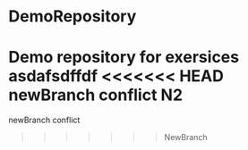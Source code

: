 # DemoRepository
Demo repository for exersices
asdafsdffdf
<<<<<<< HEAD
newBranch conflict N2
=======
newBranch conflict
>>>>>>> NewBranch

